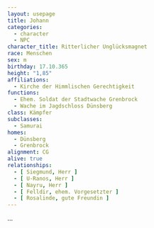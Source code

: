 ```yaml
---
layout: usepage
title: Johann
categories:
  - character
  - NPC
character_title: Ritterlicher Unglücksmagnet
race: Menschen
sex: m
birthday: 17.10.365
height: "1,85"
affiliations:
  - Kirche der Himmlischen Gerechtigkeit
functions:
  - Ehem. Soldat der Stadtwache Grenbrock
  - Wache im Jagdschloss Dünsberg
class: Kämpfer
subclasses:
  - Samurai
homes:
  - Dünsberg
  - Grenbrock
alignment: CG
alive: true
relationships:
  - [ Siegmund, Herr ]
  - [ U-Ranos, Herr ]
  - [ Nayru, Herr ]
  - [ Felldir, ehem. Vorgesetzter ]
  - [ Rosalinde, gute Freundin ]
---
```


...